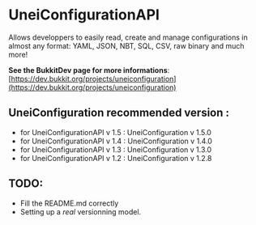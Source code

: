 # UneiConfigurationAPI
Allows developpers to easily read, create and manage configurations in almost any format: YAML, JSON, NBT, SQL, CSV, raw binary and much more!

**See the BukkitDev page for more informations**: [https://dev.bukkit.org/projects/uneiconfiguration](https://dev.bukkit.org/projects/uneiconfiguration)

## UneiConfiguration recommended version :

- for UneiConfigurationAPI v 1.5 : UneiConfiguration v 1.5.0
- for UneiConfigurationAPI v 1.4 : UneiConfiguration v 1.4.0
- for UneiConfigurationAPI v 1.3 : UneiConfiguration v 1.3.0
- for UneiConfigurationAPI v 1.2 : UneiConfiguration v 1.2.8

## TODO:
* Fill the README.md correctly
* Setting up a *real* versionning model.
